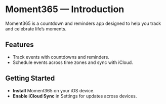 # Moment365 — Introduction

Moment365 is a countdown and reminders app designed to help you track and celebrate life’s moments.

## Features

- Track events with countdowns and reminders.
- Schedule events across time zones and sync with iCloud.

## Getting Started

- **Install** Moment365 on your iOS device.
- **Enable iCloud Sync** in Settings for updates across devices.
